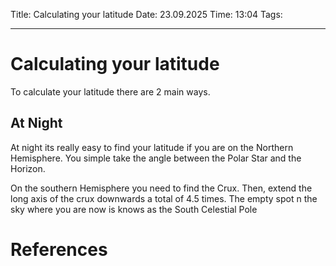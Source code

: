 Title: Calculating your latitude
Date: 23.09.2025
Time: 13:04
Tags: 

---
# Calculating your latitude

To calculate your latitude there are 2 main ways.

## At Night

At night its really easy to find your latitude if you are on the Northern Hemisphere. 
You simple take the angle between the Polar Star and the Horizon. 

On the southern Hemisphere you need to find the Crux. Then, extend the long axis of the crux downwards a total of 4.5 times.
		The empty spot n the sky where you are now is knows as the South Celestial Pole

# References